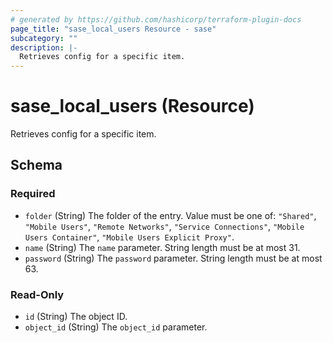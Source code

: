 ```yaml
---
# generated by https://github.com/hashicorp/terraform-plugin-docs
page_title: "sase_local_users Resource - sase"
subcategory: ""
description: |-
  Retrieves config for a specific item.
---
```


# sase_local_users (Resource)

Retrieves config for a specific item.



<!-- schema generated by tfplugindocs -->
## Schema

### Required

- `folder` (String) The folder of the entry. Value must be one of: `"Shared"`, `"Mobile Users"`, `"Remote Networks"`, `"Service Connections"`, `"Mobile Users Container"`, `"Mobile Users Explicit Proxy"`.
- `name` (String) The `name` parameter. String length must be at most 31.
- `password` (String) The `password` parameter. String length must be at most 63.

### Read-Only

- `id` (String) The object ID.
- `object_id` (String) The `object_id` parameter.


